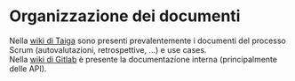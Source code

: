 # Organizzazione dei documenti

Nella [wiki di Taiga](https://tcxia.ddns.net/taiga/project/team-12/wiki/home) sono presenti prevalentemente i documenti del processo Scrum (autovalutazioni, retrospettive, ...) e use cases.\
Nella [wiki di Gitlab](https://tcxia.ddns.net/gitlab/t12/tweet-analysis/-/wikis/home) è presente la documentazione interna (principalmente delle API).